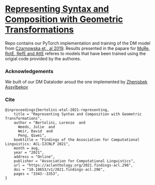 # [Representing Syntax and Composition with Geometric Transformations](https://aclanthology.org/2021.findings-acl.296/)

Repo contains our PyTorch implementation and training of the DM model from [Czarnowska et., al 2019](https://aclanthology.org/W19-0408.pdf). Results presented in the papare for [MuRe](https://github.com/ibalazevic/multirelational-poincare), [RotE, RefE and AttE](https://github.com/HazyResearch/KGEmb) referes to models that have been trained using the origial code provided by the authores.


### Acknowledgements
We built of our DM Dataloder aroud the one implemented by [Zhenisbek Assylbekov](https://github.com/zh3nis/SGNS)


### Cite
```
@inproceedings{bertolini-etal-2021-representing,
    title = "Representing Syntax and Composition with Geometric Transformations",
    author = "Bertolini, Lorenzo  and
      Weeds, Julie  and
      Weir, David  and
      Peng, Qiwei",
    booktitle = "Findings of the Association for Computational Linguistics: ACL-IJCNLP 2021",
    month = aug,
    year = "2021",
    address = "Online",
    publisher = "Association for Computational Linguistics",
    url = "https://aclanthology.org/2021.findings-acl.296",
    doi = "10.18653/v1/2021.findings-acl.296",
    pages = "3343--3353",
}
```
